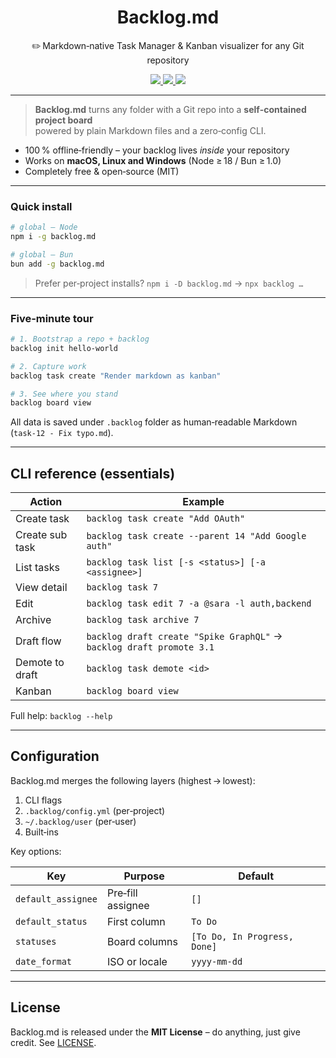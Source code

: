 <h1 align="center">Backlog.md</h1>
<p align="center">✏️ Markdown‑native Task Manager &amp; Kanban visualizer for any Git repository</p>

<p align="center">
  <a href="https://www.npmjs.com/package/backlog.md">
    <img src="https://badgen.net/npm/v/backlog.md?icon=npm&label=npm">
  </a>
  <a href="https://bun.sh">
    <img src="https://badgen.net/badge/bun/add%20backlog.md/black?icon=bun">
  </a>
  <a href="LICENSE"><img src="https://badgen.net/github/license/your-org/backlog.md"></a>
</p>

---

> **Backlog.md** turns any folder with a Git repo into a **self‑contained project board**  
> powered by plain Markdown files and a zero‑config CLI.

* 100 % offline‑friendly – your backlog lives *inside* your repository  
* Works on **macOS, Linux and Windows** (Node ≥ 18 / Bun ≥ 1.0)  
* Completely free & open‑source (MIT)

---

### Quick install

```bash
# global – Node
npm i -g backlog.md

# global – Bun
bun add -g backlog.md
```

> Prefer per‑project installs? `npm i -D backlog.md` → `npx backlog …`

---

### Five‑minute tour

```bash
# 1. Bootstrap a repo + backlog
backlog init hello-world

# 2. Capture work
backlog task create "Render markdown as kanban"

# 3. See where you stand
backlog board view
```

All data is saved under `.backlog` folder as human‑readable Markdown (`task‑12 - Fix typo.md`).

---

## CLI reference (essentials)

| Action      | Example                                              |
|-------------|------------------------------------------------------|
| Create task | `backlog task create "Add OAuth"`                    |
| Create sub task | `backlog task create --parent 14 "Add Google auth"`                    |
| List tasks  | `backlog task list [-s <status>] [-a <assignee>]`     |
| View detail | `backlog task 7`                                     |
| Edit        | `backlog task edit 7 -a @sara -l auth,backend`       |
| Archive     | `backlog task archive 7`                             |
| Draft flow  | `backlog draft create "Spike GraphQL"` → `backlog draft promote 3.1` |
| Demote to draft| `backlog task demote <id>` |
| Kanban      | `backlog board view`            |

Full help: `backlog --help`

---

## Configuration

Backlog.md merges the following layers (highest → lowest):

1. CLI flags  
2. `.backlog/config.yml` (per‑project)  
3. `~/.backlog/user` (per‑user)  
4. Built‑ins  

Key options:

| Key               | Purpose            | Default                       |
|-------------------|--------------------|-------------------------------|
| `default_assignee`| Pre‑fill assignee  | `[]`                          |
| `default_status`  | First column       | `To Do`                       |
| `statuses`        | Board columns      | `[To Do, In Progress, Done]`  |
| `date_format`     | ISO or locale      | `yyyy-mm-dd`                  |

---


## License

Backlog.md is released under the **MIT License** – do anything, just give credit. See [LICENSE](LICENSE).